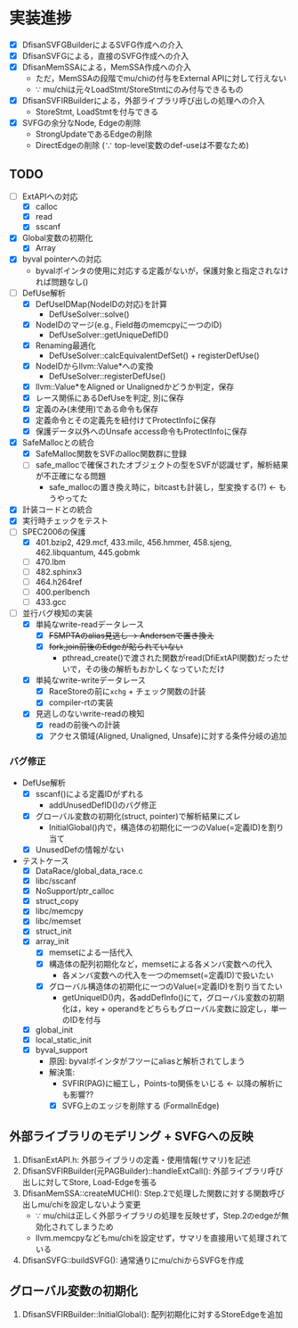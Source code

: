 # 実装進捗

- [x] DfisanSVFGBuilderによるSVFG作成への介入
- [x] DfisanSVFGによる，直接のSVFG作成への介入
- [x] DfisanMemSSAによる，MemSSA作成への介入
  - ただ，MemSSAの段階でmu/chiの付与をExternal APIに対して行えない
  - &because; mu/chiは元々LoadStmt/StoreStmtにのみ付与できるもの
- [x] DfisanSVFIRBuilderによる，外部ライブラリ呼び出しの処理への介入
  - StoreStmt, LoadStmtを付与できる
- [x] SVFGの余分なNode, Edgeの削除
  - StrongUpdateであるEdgeの削除
  - DirectEdgeの削除 (&because; top-level変数のdef-useは不要なため)

## TODO

- [ ] ExtAPIへの対応
  - [x] calloc
  - [x] read
  - [x] sscanf
- [x] Global変数の初期化
  - [x] Array
- [x] byval pointerへの対応
  - byvalポインタの使用に対応する定義がないが，保護対象と指定されなければ問題なし()
- [ ] DefUse解析
  - [x] DefUseIDMap(NodeIDの対応)を計算
    - DefUseSolver::solve()
  - [x] NodeIDのマージ(e.g., Field毎のmemcpyに一つのID)
    - DefUseSolver::getUniqueDefID()
  - [x] Renaming最適化
    - DefUseSolver::calcEquivalentDefSet() + registerDefUse()
  - [x] NodeIDからllvm::Value*への変換
    - DefUseSolver::registerDefUse()
  - [x] llvm::Value*をAligned or Unalignedかどうか判定，保存
  - [x] レース関係にあるDefUseを判定, 別に保存
  - [x] 定義のみ(未使用)である命令も保存
  - [x] 定義命令とその定義先を紐付けてProtectInfoに保存
  - [x] 保護データ以外へのUnsafe access命令もProtectInfoに保存
- [x] SafeMallocとの統合
  - [x] SafeMalloc関数をSVFのalloc関数群に登録
  - [ ] safe_mallocで確保されたオブジェクトの型をSVFが認識せず，解析結果が不正確になる問題
    - safe_mallocの置き換え時に，bitcastも計装し，型変換する(?) &larr; もうやってた
- [x] 計装コードとの統合
- [x] 実行時チェックをテスト
- [ ] SPEC2006の保護
  - [x] 401.bzip2, 429.mcf, 433.milc, 456.hmmer, 458.sjeng, 462.libquantum, 445.gobmk
  - [ ] 470.lbm
  - [ ] 482.sphinx3
  - [ ] 464.h264ref
  - [ ] 400.perlbench
  - [ ] 433.gcc
- [ ] 並行バグ検知の実装
  - [x] 単純なwrite-readデータレース
    - [x] ~~FSMPTAのalias見逃し &rarr; Andersenで置き換え~~
    - [x] ~~fork,join前後のEdgeが貼られていない~~
      - pthread_create()で渡された関数がread(DfiExtAPI関数)だったせいで，その後の解析もおかしくなっていただけ
  - [x] 単純なwrite-writeデータレース
    - [x] RaceStoreの前に`xchg` + チェック関数の計装
    - [x] compiler-rtの実装
  - [x] 見逃しのないwrite-readの検知
    - [x] readの前後への計装
    - [x] アクセス領域(Aligned, Unaligned, Unsafe)に対する条件分岐の追加

### バグ修正

- DefUse解析
  - [x] sscanf()による定義IDがずれる
    - addUnusedDefID()のバグ修正
  - [x] グローバル変数の初期化(struct, pointer)で解析結果にズレ
    - InitialGlobal()内で，構造体の初期化に一つのValue(=定義ID)を割り当て
  - [x] UnusedDefの情報がない
- テストケース
  - [x] DataRace/global_data_race.c
  - [x] libc/sscanf
  - [x] NoSupport/ptr_calloc
  - [x] struct_copy
  - [x] libc/memcpy
  - [x] libc/memset
  - [x] struct_init
  - [x] array_init
    - [x] memsetによる一括代入
    - [x] 構造体の配列初期化など，memsetによる各メンバ変数への代入
      - 各メンバ変数への代入を一つのmemset(=定義ID)で扱いたい
    - [x] グローバル構造体の初期化に一つのValue(=定義ID)を割り当てたい
      - getUniqueID()内，各addDefInfo()にて，グローバル変数の初期化は，key + operandをどちらもグローバル変数に設定し，単一のIDを付与
  - [x] global_init
  - [x] local_static_init
  - [x] byval_support
    - 原因: byvalポインタがフツーにaliasと解析されてしまう
    - 解決策:
      - SVFIR(PAG)に細工し，Points-to関係をいじる &larr; 以降の解析にも影響??
      - [x] SVFG上のエッジを削除する (FormalInEdge)

## 外部ライブラリのモデリング + SVFGへの反映

1. DfisanExtAPI.h: 外部ライブラリの定義・使用情報(サマリ)を記述
2. DfisanSVFIRBuilder(元PAGBuilder)::handleExtCall(): 外部ライブラリ呼び出しに対してStore, Load-Edgeを張る
3. DfisanMemSSA::createMUCHI(): Step.2で処理した関数に対する関数呼び出しmu/chiを設定しないよう変更
    - &because; mu/chiは正しく外部ライブラリの処理を反映せず，Step.2のedgeが無効化されてしまうため
    - llvm.memcpyなどもmu/chiを設定せず，サマリを直接用いて処理されている
4. DfisanSVFG::buildSVFG(): 通常通りにmu/chiからSVFGを作成

## グローバル変数の初期化

1. DfisanSVFIRBuilder::InitialGlobal(): 配列初期化に対するStoreEdgeを追加
